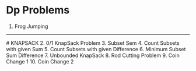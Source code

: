 # Dp Problems

1. Frog Jumping 
<hr>
# KNAPSACK
2. 0/1 KnapSack Problem
3. Subset Sem
4. Count Subsets with given Sum
5. Count Subsets with given Difference
6. Minimum Subset Sum Difference
7. Unbounded KnapSack
8. Rod Cutting Problem
9. Coin Change 1
10. Coin Change 2
